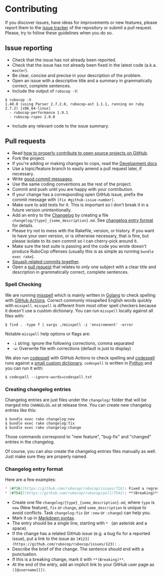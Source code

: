 # Contributing

If you discover issues, have ideas for improvements or new features,
please report them to the [issue tracker][1] of the repository or
submit a pull request. Please, try to follow these guidelines when you
do so.

## Issue reporting

* Check that the issue has not already been reported.
* Check that the issue has not already been fixed in the latest code
  (a.k.a. `master`).
* Be clear, concise and precise in your description of the problem.
* Open an issue with a descriptive title and a summary in grammatically correct,
  complete sentences.
* Include the output of `rubocop -V`:

```console
$ rubocop -V
1.40.0 (using Parser 2.7.2.0, rubocop-ast 1.1.1, running on ruby 2.7.2) [x86_64-linux]
  - rubocop-performance 1.9.1
  - rubocop-rspec 2.0.0
```

* Include any relevant code to the issue summary.

## Pull requests

* Read [how to properly contribute to open source projects on GitHub][2].
* Fork the project.
* If you're adding or making changes to cops, read the [Development docs](https://docs.rubocop.org/rubocop/development.html)
* Use a topic/feature branch to easily amend a pull request later, if necessary.
* Write [good commit messages][3].
* Use the same coding conventions as the rest of the project.
* Commit and push until you are happy with your contribution.
* If your change has a corresponding open GitHub issue, prefix the commit message with `[Fix #github-issue-number]`.
* Make sure to add tests for it. This is important so I don't break it
  in a future version unintentionally.
* Add an entry to the [Changelog](CHANGELOG.md) by creating a file `changelog/{type}_{some_description}.md`. See [changelog entry format](#changelog-entry-format) for details.
* Please try not to mess with the Rakefile, version, or history. If
  you want to have your own version, or is otherwise necessary, that
  is fine, but please isolate to its own commit so I can cherry-pick
  around it.
* Make sure the test suite is passing and the code you wrote doesn't produce
  RuboCop offenses (usually this is as simple as running `bundle exec rake`).
* [Squash related commits together][5].
* Open a [pull request][4] that relates to *only* one subject with a clear title
  and description in grammatically correct, complete sentences.

### Spell Checking

We are running [misspell](https://github.com/client9/misspell) which is mainly written in
[Golang](https://golang.org/) to check spelling with [GitHub Actions](https://github.com/rubocop/rubocop/blob/master/.github/workflows/spell_checking.yml).
Correct commonly misspelled English words quickly with `misspell`. `misspell` is different from most other spell checkers
because it doesn't use a custom dictionary. You can run `misspell` locally against all files with:

```console
$ find . -type f | xargs ./misspell -i 'enviromnent' -error
```

Notable `misspell` help options or flags are:

* `-i` string: ignore the following corrections, comma separated
* `-w`: Overwrite file with corrections (default is just to display)

We also run [codespell](https://github.com/codespell-project/codespell) with GitHub Actions to check spelling and
[codespell](https://pypi.org/project/codespell/) runs against a [small custom dictionary](https://github.com/rubocop/rubocop/blob/master/codespell.txt).
`codespell` is written in [Python](https://www.python.org/) and you can run it with:

```console
$ codespell --ignore-words=codespell.txt
```

### Creating changelog entries

Changelog entries are just files under the `changelog/` folder that will be merged
into `CHANGELOG.md` at release time. You can create new changelog entries like this:

```console
$ bundle exec rake changelog:new
$ bundle exec rake changelog:fix
$ bundle exec rake changelog:change
```

Those commands correspond to "new feature", "bug-fix" and "changed" entries in the changelog.

Of course, you can also create the changelog entries files manually as well.
Just make sure they are properly named.

### Changelog entry format

Here are a few examples:

```markdown
* [#716](https://github.com/rubocop/rubocop/issues/716): Fixed a regression in the autocorrection logic of `MethodDefParentheses`. ([@bbatsov][])
* [#7542](https://github.com/rubocop/rubocop/pull/7542): **(Breaking)** Move `LineLength` cop from `Metrics` department to `Layout` department. ([@koic][])
```

* Create one file `changelog/{type}_{some_description}.md`, where `type` is `new` (New feature), `fix` or `change`, and `some_description` is unique to avoid conflicts. Task `changelog:fix` (or `:new` or `:change`) can help you.
* Mark it up in [Markdown syntax][6].
* The entry should be a single line, starting with `* ` (an asterisk and a space).
* If the change has a related GitHub issue (e.g. a bug fix for a reported issue), put a link to the issue as `[#123](https://github.com/rubocop/rubocop/issues/123): `.
* Describe the brief of the change. The sentence should end with a punctuation.
* If this is a breaking change, mark it with `**(Breaking)**`.
* At the end of the entry, add an implicit link to your GitHub user page as `([@username][])`.

[1]: https://github.com/rubocop/rubocop/issues
[2]: https://www.gun.io/blog/how-to-github-fork-branch-and-pull-request
[3]: https://tbaggery.com/2008/04/19/a-note-about-git-commit-messages.html
[4]: https://help.github.com/articles/about-pull-requests
[5]: http://gitready.com/advanced/2009/02/10/squashing-commits-with-rebase.html
[6]: https://daringfireball.net/projects/markdown/syntax
